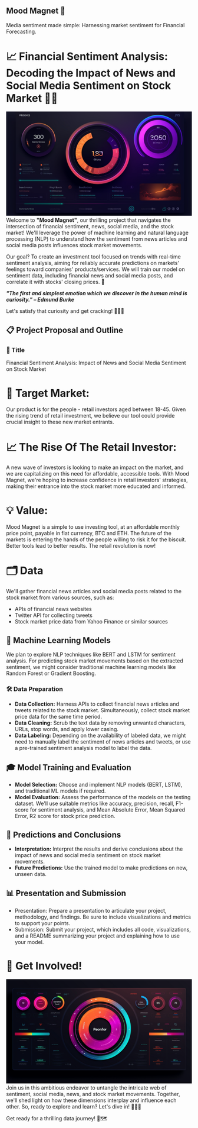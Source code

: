 ## Mood Magnet 🧲
Media sentiment made simple:  Harnessing market sentiment for Financial Forecasting.

# 📈 Financial Sentiment Analysis: Decoding the Impact of News and Social Media Sentiment on Stock Market 📰💬
![Alt text](YFinance/MM2.png)
Welcome to **"Mood Magnet"**, our thrilling project that navigates the intersection of financial sentiment, news, social media, and the stock market! We'll leverage the power of machine learning and natural language processing (NLP) to understand how the sentiment from news articles and social media posts influences stock market movements.

Our goal? To create an investment tool focused on trends with real-time sentiment analysis, aiming for reliably accurate predictions on markets' feelings toward companies' products/services. We will train our model on sentiment data, including financial news and social media posts, and correlate it with stocks' closing prices. 🚀

***"The first and simplest emotion which we discover in the human mind is curiosity." – Edmund Burke***

Let's satisfy that curiosity and get cracking! 🕵️‍♂️🔎

## 📋 Project Proposal and Outline
### 🎯 Title
Financial Sentiment Analysis: Impact of News and Social Media Sentiment on Stock Market

# 🎯 Target Market:
Our product is for the people - retail investors aged between 18-45. Given the rising trend of retail investment, we believe our tool could provide crucial insight to these new market entrants.
# 📈 The Rise Of The Retail Investor:
A new wave of investors is looking to make an impact on the market, and we are capitalizing on this need for affordable, accessible tools. With Mood Magnet, we're hoping to increase confidence in retail investors' strategies, making their entrance into the stock market more educated and informed.
# 💡 Value:
Mood Magnet is a simple to use investing tool, at an affordable monthly price point, payable in fiat currency, BTC and ETH. The future of the markets is entering the hands of the people willing to risk it for the biscuit. Better tools lead to better results. The retail revolution is now!


# 🗂️ Data
We'll gather financial news articles and social media posts related to the stock market from various sources, such as:

- APIs of financial news websites
- Twitter API for collecting tweets
- Stock market price data from Yahoo Finance or similar sources
## 🤖 Machine Learning Models
We plan to explore NLP techniques like BERT and LSTM for sentiment analysis. For predicting stock market movements based on the extracted sentiment, we might consider traditional machine learning models like Random Forest or Gradient Boosting.

### 🛠️ Data Preparation
- **Data Collection:** Harness APIs to collect financial news articles and tweets related to the stock market. Simultaneously, collect stock market price data for the same time period.
- **Data Cleaning:** Scrub the text data by removing unwanted characters, URLs, stop words, and apply lower casing.
- **Data Labeling:** Depending on the availability of labeled data, we might need to manually label the sentiment of news articles and tweets, or use a pre-trained sentiment analysis model to label the data.
## 🎓 Model Training and Evaluation
- **Model Selection:** Choose and implement NLP models (BERT, LSTM), and traditional ML models if required.
- **Model Evaluation:** Assess the performance of the models on the testing dataset. We'll use suitable metrics like accuracy, precision, recall, F1-score for sentiment analysis, and Mean Absolute Error, Mean Squared Error, R2 score for stock price prediction.
## 🎯 Predictions and Conclusions
- **Interpretation:** Interpret the results and derive conclusions about the impact of news and social media sentiment on stock market movements.
- **Future Predictions:** Use the trained model to make predictions on new, unseen data.
## 📊 Presentation and Submission
- Presentation: Prepare a presentation to articulate your project, methodology, and findings. Be sure to include visualizations and metrics to support your points.
- Submission: Submit your project, which includes all code, visualizations, and a README summarizing your project and explaining how to use your model.

# 🎉 Get Involved!
![Alt text](YFinance/MM1.png)Join us in this ambitious endeavor to untangle the intricate web of sentiment, social media, news, and stock market movements. Together, we'll shed light on how these dimensions interplay and influence each other. So, ready to explore and learn? Let's dive in! 🏊‍♂️🌊

Get ready for a thrilling data journey! 🧳🗺️